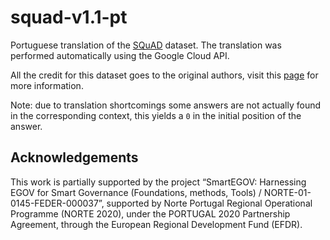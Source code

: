 
# squad-v1.1-pt

Portuguese translation of the 
[SQuAD](https://rajpurkar.github.io/SQuAD-explorer/) dataset.
The translation was performed automatically using the Google Cloud API.

All the credit for this dataset goes to the original authors, visit this
[page](https://rajpurkar.github.io/SQuAD-explorer/) for more information.

Note: due to translation shortcomings some answers are not actually found
in the corresponding context, this yields a `0` in the initial position
of the answer.

## Acknowledgements

This work is partially supported by the project “SmartEGOV: Harnessing EGOV for Smart Governance (Foundations, methods, Tools) / NORTE-01-0145-FEDER-000037”,
supported by Norte Portugal Regional Operational Programme (NORTE 2020),
under the PORTUGAL 2020 Partnership Agreement, through the European Regional
Development Fund (EFDR).


